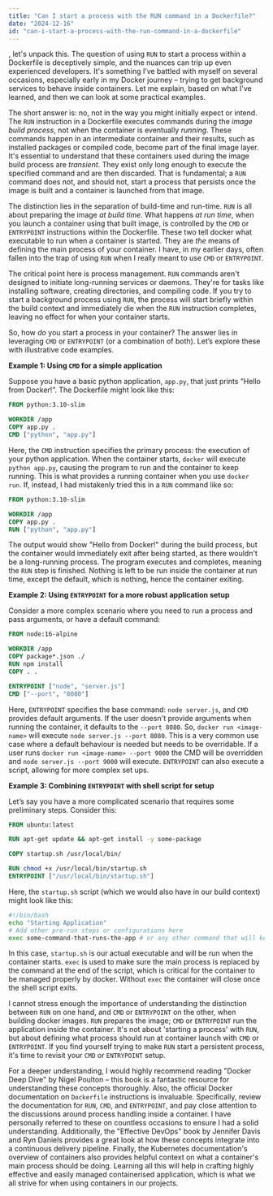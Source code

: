 ```yaml
---
title: "Can I start a process with the RUN command in a Dockerfile?"
date: "2024-12-16"
id: "can-i-start-a-process-with-the-run-command-in-a-dockerfile"
---
```


, let's unpack this. The question of using `RUN` to start a process within a Dockerfile is deceptively simple, and the nuances can trip up even experienced developers. It's something I’ve battled with myself on several occasions, especially early in my Docker journey – trying to get background services to behave inside containers. Let me explain, based on what I've learned, and then we can look at some practical examples.

The short answer is: no, not in the way you might initially expect or intend. The `RUN` instruction in a Dockerfile executes commands during the *image build process*, not when the container is eventually *running*. These commands happen in an intermediate container and their results, such as installed packages or compiled code, become part of the final image layer. It's essential to understand that these containers used during the image build process are *transient*. They exist only long enough to execute the specified command and are then discarded. That is fundamental; a `RUN` command does not, and should not, start a process that persists once the image is built and a container is launched from that image.

The distinction lies in the separation of build-time and run-time. `RUN` is all about preparing the image *at build time*. What happens *at run time*, when you launch a container using that built image, is controlled by the `CMD` or `ENTRYPOINT` instructions within the Dockerfile. These two tell docker what executable to run when a container is started. They are *the* means of defining the main process of your container. I have, in my earlier days, often fallen into the trap of using `RUN` when I really meant to use `CMD` or `ENTRYPOINT`.

The critical point here is process management. `RUN` commands aren't designed to initiate long-running services or daemons. They're for tasks like installing software, creating directories, and compiling code. If you try to start a background process using `RUN`, the process will start briefly within the build context and immediately die when the `RUN` instruction completes, leaving no effect for when your container starts.

So, how *do* you start a process in your container? The answer lies in leveraging `CMD` or `ENTRYPOINT` (or a combination of both). Let’s explore these with illustrative code examples.

**Example 1: Using `CMD` for a simple application**

Suppose you have a basic python application, `app.py`, that just prints “Hello from Docker!”. The Dockerfile might look like this:

```dockerfile
FROM python:3.10-slim

WORKDIR /app
COPY app.py .
CMD ["python", "app.py"]
```

Here, the `CMD` instruction specifies the primary process: the execution of your python application. When the container starts, `docker` will execute `python app.py`, causing the program to run and the container to keep running. This is what provides a running container when you use `docker run`. If, instead, I had mistakenly tried this in a `RUN` command like so:

```dockerfile
FROM python:3.10-slim

WORKDIR /app
COPY app.py .
RUN ["python", "app.py"]
```

The output would show "Hello from Docker!" during the build process, but the container would immediately exit after being started, as there wouldn't be a long-running process. The program executes and completes, meaning the `RUN` step is finished. Nothing is left to be run inside the container at run time, except the default, which is nothing, hence the container exiting.

**Example 2: Using `ENTRYPOINT` for a more robust application setup**

Consider a more complex scenario where you need to run a process and pass arguments, or have a default command:

```dockerfile
FROM node:16-alpine

WORKDIR /app
COPY package*.json ./
RUN npm install
COPY . .

ENTRYPOINT ["node", "server.js"]
CMD ["--port", "8080"]
```

Here, `ENTRYPOINT` specifies the base command: `node server.js`, and `CMD` provides default arguments. If the user doesn't provide arguments when running the container, it defaults to the `--port 8080`. So, `docker run <image-name>` will execute `node server.js --port 8080`. This is a very common use case where a default behaviour is needed but needs to be overridable. If a user runs `docker run <image-name> --port 9000` the CMD will be overridden and `node server.js --port 9000` will execute. `ENTRYPOINT` can also execute a script, allowing for more complex set ups.

**Example 3: Combining `ENTRYPOINT` with shell script for setup**

Let’s say you have a more complicated scenario that requires some preliminary steps. Consider this:

```dockerfile
FROM ubuntu:latest

RUN apt-get update && apt-get install -y some-package

COPY startup.sh /usr/local/bin/

RUN chmod +x /usr/local/bin/startup.sh
ENTRYPOINT ["/usr/local/bin/startup.sh"]
```

Here, the `startup.sh` script (which we would also have in our build context) might look like this:

```bash
#!/bin/bash
echo "Starting Application"
# Add other pre-run steps or configurations here
exec some-command-that-runs-the-app # or any other command that will keep the container alive
```

In this case, `startup.sh` is our actual executable and will be run when the container starts. `exec` is used to make sure the main process is replaced by the command at the end of the script, which is critical for the container to be managed properly by docker. Without `exec` the container will close once the shell script exits.

I cannot stress enough the importance of understanding the distinction between `RUN` on one hand, and `CMD` or `ENTRYPOINT` on the other, when building docker images. `RUN` prepares the image; `CMD` or `ENTRYPOINT` run the application inside the container. It's not about 'starting a process' with `RUN`, but about defining what process should run at container launch with `CMD` or `ENTRYPOINT`. If you find yourself trying to make `RUN` start a persistent process, it's time to revisit your `CMD` or `ENTRYPOINT` setup.

For a deeper understanding, I would highly recommend reading "Docker Deep Dive" by Nigel Poulton – this book is a fantastic resource for understanding these concepts thoroughly. Also, the official Docker documentation on `Dockerfile` instructions is invaluable. Specifically, review the documentation for `RUN`, `CMD`, and `ENTRYPOINT`, and pay close attention to the discussions around process handling inside a container. I have personally referred to these on countless occasions to ensure I had a solid understanding. Additionally, the "Effective DevOps" book by Jennifer Davis and Ryn Daniels provides a great look at how these concepts integrate into a continuous delivery pipeline. Finally, the Kubernetes documentation's overview of containers also provides helpful context on what a container's main process should be doing. Learning all this will help in crafting highly effective and easily managed containerised application, which is what we all strive for when using containers in our projects.
